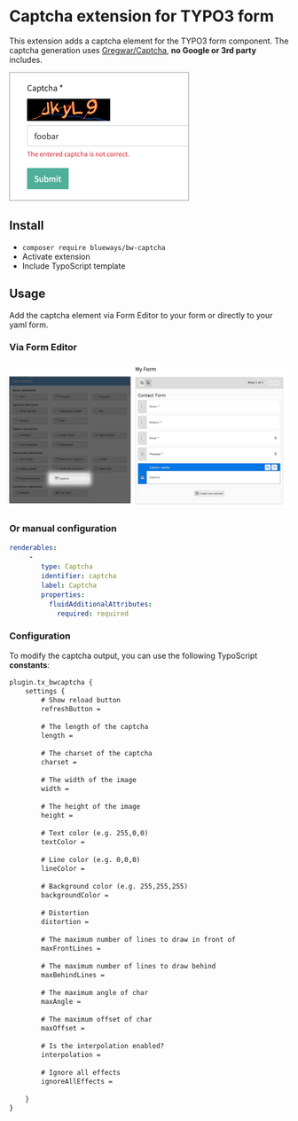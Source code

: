 # Captcha extension for TYPO3 form

This extension adds a captcha element for the TYPO3 form component. The captcha generation uses [Gregwar/Captcha](https://github.com/Gregwar/Captcha), **no Google or 3rd party** includes.  

![Frontend Captcha example](Documentation/Images/Example.png)

## Install

* ```composer require blueways/bw-captcha```
* Activate extension
* Include TypoScript template

## Usage

Add the captcha element via Form Editor to your form or directly to your yaml form. 

### Via Form Editor

![Captcha via Form Editor](Documentation/Images/Example2.jpg)

### Or manual configuration

```yaml
renderables:
     -
        type: Captcha
        identifier: captcha
        label: Captcha
        properties:
          fluidAdditionalAttributes:
            required: required
```

### Configuration

To modify the captcha output, you can use the following TypoScript **constants**:

```typo3_typoscript
plugin.tx_bwcaptcha {
    settings {
        # Show reload button
        refreshButton =
        
        # The length of the captcha
        length =
        
        # The charset of the captcha
        charset =
        
        # The width of the image
        width =
        
        # The height of the image
        height =
        
        # Text color (e.g. 255,0,0)
        textColor =
        
        # Line color (e.g. 0,0,0)
        lineColor =
        
        # Background color (e.g. 255,255,255)
        backgroundColor =
        
        # Distortion
        distortion =
        
        # The maximum number of lines to draw in front of
        maxFrontLines =
        
        # The maximum number of lines to draw behind
        maxBehindLines =
        
        # The maximum angle of char
        maxAngle =
        
        # The maximum offset of char
        maxOffset =
        
        # Is the interpolation enabled?
        interpolation =
        
        # Ignore all effects
        ignoreAllEffects =
        
    }
}
```

